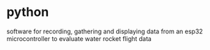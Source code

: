 # python
software for recording, gathering and displaying data from an esp32 microcontroller to evaluate water rocket flight data
